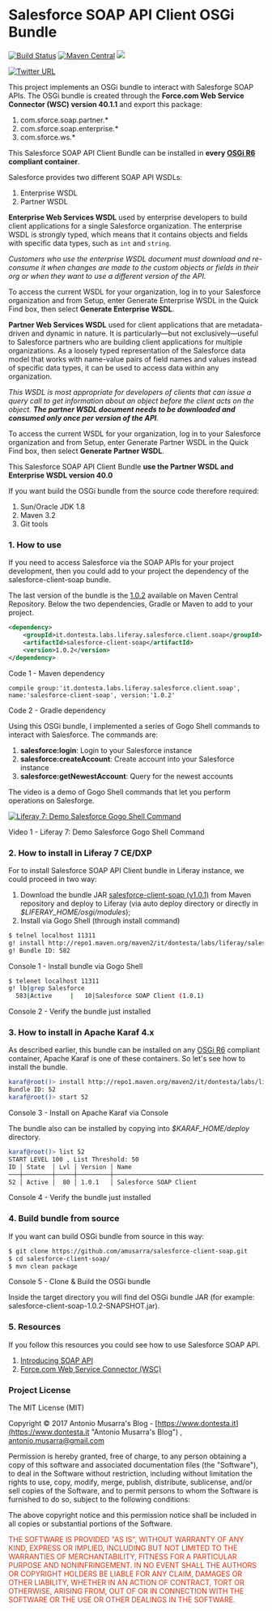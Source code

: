 
# Salesforce SOAP API Client OSGi Bundle
[![Build Status](https://travis-ci.org/amusarra/salesforce-client-soap.svg?branch=master)](https://travis-ci.org/amusarra/salesforce-client-soap)
[![Maven Central](https://maven-badges.herokuapp.com/maven-central/it.dontesta.labs.liferay.salesforce.client.soap/salesforce-client-soap/badge.svg)](https://search.maven.org/#artifactdetails%7Cit.dontesta.labs.liferay.salesforce.client.soap%7Csalesforce-client-soap%7C1.0.2%7Cjar)
[![](https://img.shields.io/badge/download-OSGi%20Bundle-green.svg)](http://repo1.maven.org/maven2/it/dontesta/labs/liferay/salesforce/client/soap/salesforce-client-soap/1.0.2/salesforce-client-soap-1.0.2.jar)

[![Twitter URL](https://img.shields.io/twitter/url/http/shields.io.svg?style=social)](https://twitter.com/antonio_musarra)

This project implements an OSGi bundle to interact with Salesforge SOAP APIs. The OSGi bundle is created through 
the **Force.com Web Service Connector (WSC) version 40.1.1** and export this package:

1. com.sforce.soap.partner.*
2. com.sforce.soap.enterprise.*
2. com.sforce.ws.*

This Salesforce SOAP API Client Bundle can be installed in **every [OSGi R6](https://www.osgi.org/developer/downloads/release-6/) compliant container**.

Salesforce provides two different SOAP API WSDLs:
1. Enterprise WSDL
2. Partner WSDL

**Enterprise Web Services WSDL** used by enterprise developers to build client applications for a single Salesforce organization. 
The enterprise WSDL is strongly typed, which means that it contains objects and fields with specific data types, 
such as ``int`` and ``string``. 

*Customers who use the enterprise WSDL document must download and re-consume it when 
changes are made to the custom objects or fields in their org or when they want to use a different version of the API.* 

To access the current WSDL for your organization, log in to your Salesforce organization and from Setup, enter 
Generate Enterprise WSDL in the Quick Find box, then select **Generate Enterprise WSDL**.

**Partner Web Services WSDL** used for client applications that are metadata-driven and dynamic in nature. 
It is particularly—but not exclusively—useful to Salesforce partners who are building client applications for 
multiple organizations. As a loosely typed representation of the Salesforce data model that works with 
name-value pairs of field names and values instead of specific data types, it can be used to access data 
within any organization. 

*This WSDL is most appropriate for developers of clients that can issue a query call to get information 
about an object before the client acts on the object. __The partner WSDL document needs to be downloaded and 
consumed only once per version of the API__.* 

To access the current WSDL for your organization, log in to your Salesforce organization and from Setup, 
enter Generate Partner WSDL in the Quick Find box, then select **Generate Partner WSDL**.

This Salesforce SOAP API Client Bundle __use the Partner WSDL and Enterprise WSDL version 40.0__

If you want build the OSGi bundle from the source code therefore required:
1. Sun/Oracle JDK 1.8
2. Maven 3.2
3. Git tools

### 1. How to use
If you need to access Salesforce via the SOAP APIs for your project development, then you could add to your project the dependency of the salesforce-client-soap bundle.

The last version of the bundle is the [1.0.2](https://search.maven.org/#search%7Cga%7C1%7Cit.dontesta.labs.liferay.salesforce.client.soap) available on Maven Central Repository. Below the two dependencies, Gradle or Maven to add to your project.

```xml
<dependency>
	<groupId>it.dontesta.labs.liferay.salesforce.client.soap</groupId>
	<artifactId>salesforce-client-soap</artifactId>
	<version>1.0.2</version>
</dependency>
```
Code 1 - Maven dependency
```
compile group:'it.dontesta.labs.liferay.salesforce.client.soap', name:'salesforce-client-soap', version:'1.0.2'
```
Code 2 - Gradle dependency

Using this OSGi bundle, I implemented a series of Gogo Shell commands to interact with Salesforce. The commands are:

1. **salesforce:login**: Login to your Salesforce instance
2. **salesforce:createAccount**: Create account into your Salesforce instance
3. **salesforce:getNewestAccount**: Query for the newest accounts

The video is a demo of Gogo Shell commands that let you perform operations on Salesforge.

[![Liferay 7: Demo Salesforce Gogo Shell Command ](https://img.youtube.com/vi/nQXqzKpnxoc/0.jpg)](https://youtu.be/nQXqzKpnxoc)

Video 1 - Liferay 7: Demo Salesforce Gogo Shell Command

### 2. How to install in Liferay 7 CE/DXP
For to install Salesforce SOAP API Client bundle in Liferay instance, we could proceed in two way:

1. Download the bundle JAR [salesforce-client-soap (v1.0.1)](http://repo1.maven.org/maven2/it/dontesta/labs/liferay/salesforce/client/soap/salesforce-client-soap/1.0.1/salesforce-client-soap-1.0.1.jar) from Maven repository and deploy to Liferay (via auto deploy directory or directly in *$LIFERAY_HOME/osgi/modules*);
2. Install via Gogo Shell (through install command)

```sh
$ telnel localhost 11311
g! install http://repo1.maven.org/maven2/it/dontesta/labs/liferay/salesforce/client/soap/salesforce-client-soap/1.0.1/salesforce-client-soap-1.0.1.jar
g! Bundle ID: 582
```
Console 1 - Install bundle via Gogo Shell

```sh
$ telenet localhost 11311
g! lb|grep Salesforce
  583|Active     |   10|Salesforce SOAP Client (1.0.1)
```
Console 2 - Verify the bundle just installed

### 3. How to install in Apache Karaf 4.x
As described earlier, this bundle can be installed on any [OSGi R6](https://www.osgi.org/developer/downloads/release-6/) compliant container, Apache Karaf is one of these containers. So let's see how to install the bundle.

```sh
karaf@root()> install http://repo1.maven.org/maven2/it/dontesta/labs/liferay/salesforce/client/soap/salesforce-client-soap/1.0.1/salesforce-client-soap-1.0.1.jar
Bundle ID: 52
karaf@root()> start 52
```
Console 3 - Install on Apache Karaf via Console

The bundle also can be installed by copying into *$KARAF_HOME/deploy* directory.

```sh
karaf@root()> list 52
START LEVEL 100 , List Threshold: 50
ID │ State  │ Lvl │ Version │ Name
───┼────────┼─────┼─────────┼──────────────────────────────────────────────────────────────────────────────────────────
52 │ Active │  80 │ 1.0.1   │ Salesforce SOAP Client
```
Console 4 - Verify the bundle just installed

### 4. Build bundle from source
If you want can build OSGi bundle from source in this way:

```sh
$ git clone https://github.com/amusarra/salesforce-client-soap.git
$ cd salesforce-client-soap/
$ mvn clean package
```
Console 5 - Clone & Build the OSGi bundle

Inside the target directory you will find del OSGi bundle JAR (for example: salesforce-client-soap-1.0.2-SNAPSHOT.jar).

### 5. Resources
If you follow this resources you could see how to use Salesforce SOAP API.

1. [Introducing SOAP API](https://developer.salesforce.com/docs/atlas.en-us.api.meta/api/sforce_api_quickstart_intro.htm)
2. [Force.com Web Service Connector (WSC)](https://github.com/forcedotcom/wsc)

### Project License
The MIT License (MIT)

Copyright &copy; 2017 Antonio Musarra's Blog - [https://www.dontesta.it](https://www.dontesta.it "Antonio Musarra's Blog") , [antonio.musarra@gmail.com](mailto:antonio.musarra@gmail.com "Antonio Musarra Email")

Permission is hereby granted, free of charge, to any person obtaining a copy
of this software and associated documentation files (the "Software"), to deal
in the Software without restriction, including without limitation the rights
to use, copy, modify, merge, publish, distribute, sublicense, and/or sell
copies of the Software, and to permit persons to whom the Software is
furnished to do so, subject to the following conditions:

The above copyright notice and this permission notice shall be included in all
copies or substantial portions of the Software.

<span style="color:#D83410">
	THE SOFTWARE IS PROVIDED "AS IS", WITHOUT WARRANTY OF ANY KIND, EXPRESS OR
	IMPLIED, INCLUDING BUT NOT LIMITED TO THE WARRANTIES OF MERCHANTABILITY,
	FITNESS FOR A PARTICULAR PURPOSE AND NONINFRINGEMENT. IN NO EVENT SHALL THE
	AUTHORS OR COPYRIGHT HOLDERS BE LIABLE FOR ANY CLAIM, DAMAGES OR OTHER
	LIABILITY, WHETHER IN AN ACTION OF CONTRACT, TORT OR OTHERWISE, ARISING FROM,
	OUT OF OR IN CONNECTION WITH THE SOFTWARE OR THE USE OR OTHER DEALINGS IN THE
	SOFTWARE.
<span>
